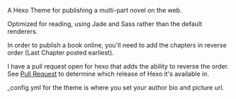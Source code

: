 A Hexo Theme for publishing a multi-part novel on the web.

Optimized for reading, using Jade and Sass rather than the default renderers.

In order to publish a book online, you'll need to add the chapters in reverse
order (Last Chapter posted earliest).

I have a pull request open for hexo that adds the ability to reverse the order.
See [Pull Request](https://github.com/hexojs/hexo/pull/936) to determine
which release of Hexo it's available in.

_config.yml for the theme is where you set your author bio and picture url.
